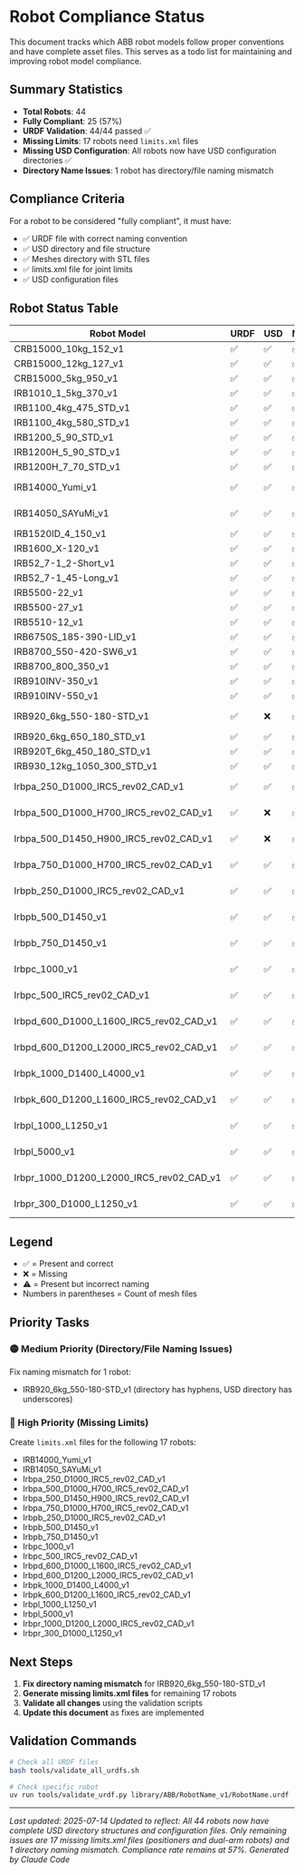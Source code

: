 # Robot Compliance Status

This document tracks which ABB robot models follow proper conventions and have complete asset files. This serves as a todo list for maintaining and improving robot model compliance.

## Summary Statistics

- **Total Robots**: 44
- **Fully Compliant**: 25 (57%)
- **URDF Validation**: 44/44 passed ✅
- **Missing Limits**: 17 robots need `limits.xml` files
- **Missing USD Configuration**: All robots now have USD configuration directories ✅
- **Directory Name Issues**: 1 robot has directory/file naming mismatch

## Compliance Criteria

For a robot to be considered "fully compliant", it must have:
- ✅ URDF file with correct naming convention
- ✅ USD directory and file structure
- ✅ Meshes directory with STL files
- ✅ limits.xml file for joint limits
- ✅ USD configuration files

## Robot Status Table

| Robot Model | URDF | USD | Meshes | Limits | Config | Status | Priority |
|-------------|------|-----|--------|--------|--------|---------|----------|
| CRB15000_10kg_152_v1 | ✅ | ✅ | ✅ (7) | ✅ | ✅ | **COMPLIANT** | ✅ |
| CRB15000_12kg_127_v1 | ✅ | ✅ | ✅ (7) | ✅ | ✅ | **COMPLIANT** | ✅ |
| CRB15000_5kg_950_v1 | ✅ | ✅ | ✅ (7) | ✅ | ✅ | **COMPLIANT** | ✅ |
| IRB1010_1_5kg_370_v1 | ✅ | ✅ | ✅ (7) | ✅ | ✅ | **COMPLIANT** | ✅ |
| IRB1100_4kg_475_STD_v1 | ✅ | ✅ | ✅ (7) | ✅ | ✅ | **COMPLIANT** | ✅ |
| IRB1100_4kg_580_STD_v1 | ✅ | ✅ | ✅ (7) | ✅ | ✅ | **COMPLIANT** | ✅ |
| IRB1200_5_90_STD_v1 | ✅ | ✅ | ✅ (7) | ✅ | ✅ | **COMPLIANT** | ✅ |
| IRB1200H_5_90_STD_v1 | ✅ | ✅ | ✅ (7) | ✅ | ✅ | **COMPLIANT** | ✅ |
| IRB1200H_7_70_STD_v1 | ✅ | ✅ | ✅ (7) | ✅ | ✅ | **COMPLIANT** | ✅ |
| IRB14000_Yumi_v1 | ✅ | ✅ | ✅ (15) | ❌ | ✅ | Missing limits | 🔴 |
| IRB14050_SAYuMi_v1 | ✅ | ✅ | ✅ (8) | ❌ | ✅ | Missing limits | 🔴 |
| IRB1520ID_4_150_v1 | ✅ | ✅ | ✅ (7) | ✅ | ✅ | **COMPLIANT** | ✅ |
| IRB1600_X-120_v1 | ✅ | ✅ | ✅ (7) | ✅ | ✅ | **COMPLIANT** | ✅ |
| IRB52_7-1_2-Short_v1 | ✅ | ✅ | ✅ (7) | ✅ | ✅ | **COMPLIANT** | ✅ |
| IRB52_7-1_45-Long_v1 | ✅ | ✅ | ✅ (7) | ✅ | ✅ | **COMPLIANT** | ✅ |
| IRB5500-22_v1 | ✅ | ✅ | ✅ (8) | ✅ | ✅ | **COMPLIANT** | ✅ |
| IRB5500-27_v1 | ✅ | ✅ | ✅ (9) | ✅ | ✅ | **COMPLIANT** | ✅ |
| IRB5510-12_v1 | ✅ | ✅ | ✅ (8) | ✅ | ✅ | **COMPLIANT** | ✅ |
| IRB6750S_185-390-LID_v1 | ✅ | ✅ | ✅ (8) | ✅ | ✅ | **COMPLIANT** | ✅ |
| IRB8700_550-420-SW6_v1 | ✅ | ✅ | ✅ (7) | ✅ | ✅ | **COMPLIANT** | ✅ |
| IRB8700_800_350_v1 | ✅ | ✅ | ✅ (8) | ✅ | ✅ | **COMPLIANT** | ✅ |
| IRB910INV-350_v1 | ✅ | ✅ | ✅ (4) | ✅ | ✅ | **COMPLIANT** | ✅ |
| IRB910INV-550_v1 | ✅ | ✅ | ✅ (5) | ✅ | ✅ | **COMPLIANT** | ✅ |
| IRB920_6kg_550-180-STD_v1 | ✅ | ❌ | ✅ (4) | ✅ | ❌ | Name mismatch | 🟡 |
| IRB920_6kg_650_180_STD_v1 | ✅ | ✅ | ✅ (4) | ✅ | ✅ | **COMPLIANT** | ✅ |
| IRB920T_6kg_450_180_STD_v1 | ✅ | ✅ | ✅ (4) | ✅ | ✅ | **COMPLIANT** | ✅ |
| IRB930_12kg_1050_300_STD_v1 | ✅ | ✅ | ✅ (4) | ✅ | ✅ | **COMPLIANT** | ✅ |
| Irbpa_250_D1000_IRC5_rev02_CAD_v1 | ✅ | ✅ | ✅ (3) | ❌ | ✅ | Missing limits | 🔴 |
| Irbpa_500_D1000_H700_IRC5_rev02_CAD_v1 | ✅ | ❌ | ✅ (3) | ❌ | ❌ | Missing USD & limits | 🔴 |
| Irbpa_500_D1450_H900_IRC5_rev02_CAD_v1 | ✅ | ❌ | ✅ (3) | ❌ | ❌ | Missing USD & limits | 🔴 |
| Irbpa_750_D1000_H700_IRC5_rev02_CAD_v1 | ✅ | ✅ | ✅ (4) | ❌ | ✅ | Missing limits | 🔴 |
| Irbpb_250_D1000_IRC5_rev02_CAD_v1 | ✅ | ✅ | ✅ (6) | ❌ | ✅ | Missing limits | 🔴 |
| Irbpb_500_D1450_v1 | ✅ | ✅ | ✅ (6) | ❌ | ✅ | Missing limits | 🔴 |
| Irbpb_750_D1450_v1 | ✅ | ✅ | ✅ (6) | ❌ | ✅ | Missing limits | 🔴 |
| Irbpc_1000_v1 | ✅ | ✅ | ✅ (2) | ❌ | ✅ | Missing limits | 🔴 |
| Irbpc_500_IRC5_rev02_CAD_v1 | ✅ | ✅ | ✅ (2) | ❌ | ✅ | Missing limits | 🔴 |
| Irbpd_600_D1000_L1600_IRC5_rev02_CAD_v1 | ✅ | ✅ | ✅ (6) | ❌ | ✅ | Missing limits | 🔴 |
| Irbpd_600_D1200_L2000_IRC5_rev02_CAD_v1 | ✅ | ✅ | ✅ (6) | ❌ | ✅ | Missing limits | 🔴 |
| Irbpk_1000_D1400_L4000_v1 | ✅ | ✅ | ✅ (4) | ❌ | ✅ | Missing limits | 🔴 |
| Irbpk_600_D1200_L1600_IRC5_rev02_CAD_v1 | ✅ | ✅ | ✅ (4) | ❌ | ✅ | Missing limits | 🔴 |
| Irbpl_1000_L1250_v1 | ✅ | ✅ | ✅ (2) | ❌ | ✅ | Missing limits | 🔴 |
| Irbpl_5000_v1 | ✅ | ✅ | ✅ (2) | ❌ | ✅ | Missing limits | 🔴 |
| Irbpr_1000_D1200_L2000_IRC5_rev02_CAD_v1 | ✅ | ✅ | ✅ (4) | ❌ | ✅ | Missing limits | 🔴 |
| Irbpr_300_D1000_L1250_v1 | ✅ | ✅ | ✅ (4) | ❌ | ✅ | Missing limits | 🔴 |

## Legend

- ✅ = Present and correct
- ❌ = Missing
- ⚠️ = Present but incorrect naming
- Numbers in parentheses = Count of mesh files

## Priority Tasks

### 🟡 Medium Priority (Directory/File Naming Issues)

Fix naming mismatch for 1 robot:
- IRB920_6kg_550-180-STD_v1 (directory has hyphens, USD directory has underscores)

### 🔴 High Priority (Missing Limits)

Create `limits.xml` files for the following 17 robots:
- IRB14000_Yumi_v1
- IRB14050_SAYuMi_v1
- Irbpa_250_D1000_IRC5_rev02_CAD_v1
- Irbpa_500_D1000_H700_IRC5_rev02_CAD_v1
- Irbpa_500_D1450_H900_IRC5_rev02_CAD_v1
- Irbpa_750_D1000_H700_IRC5_rev02_CAD_v1
- Irbpb_250_D1000_IRC5_rev02_CAD_v1
- Irbpb_500_D1450_v1
- Irbpb_750_D1450_v1
- Irbpc_1000_v1
- Irbpc_500_IRC5_rev02_CAD_v1
- Irbpd_600_D1000_L1600_IRC5_rev02_CAD_v1
- Irbpd_600_D1200_L2000_IRC5_rev02_CAD_v1
- Irbpk_1000_D1400_L4000_v1
- Irbpk_600_D1200_L1600_IRC5_rev02_CAD_v1
- Irbpl_1000_L1250_v1
- Irbpl_5000_v1
- Irbpr_1000_D1200_L2000_IRC5_rev02_CAD_v1
- Irbpr_300_D1000_L1250_v1

## Next Steps

1. **Fix directory naming mismatch** for IRB920_6kg_550-180-STD_v1
2. **Generate missing limits.xml files** for remaining 17 robots
3. **Validate all changes** using the validation scripts
4. **Update this document** as fixes are implemented

## Validation Commands

```bash
# Check all URDF files
bash tools/validate_all_urdfs.sh

# Check specific robot
uv run tools/validate_urdf.py library/ABB/RobotName_v1/RobotName.urdf
```

---
*Last updated: 2025-07-14*
*Updated to reflect: All 44 robots now have complete USD directory structures and configuration files. Only remaining issues are 17 missing limits.xml files (positioners and dual-arm robots) and 1 directory naming mismatch. Compliance rate remains at 57%.*
*Generated by Claude Code*